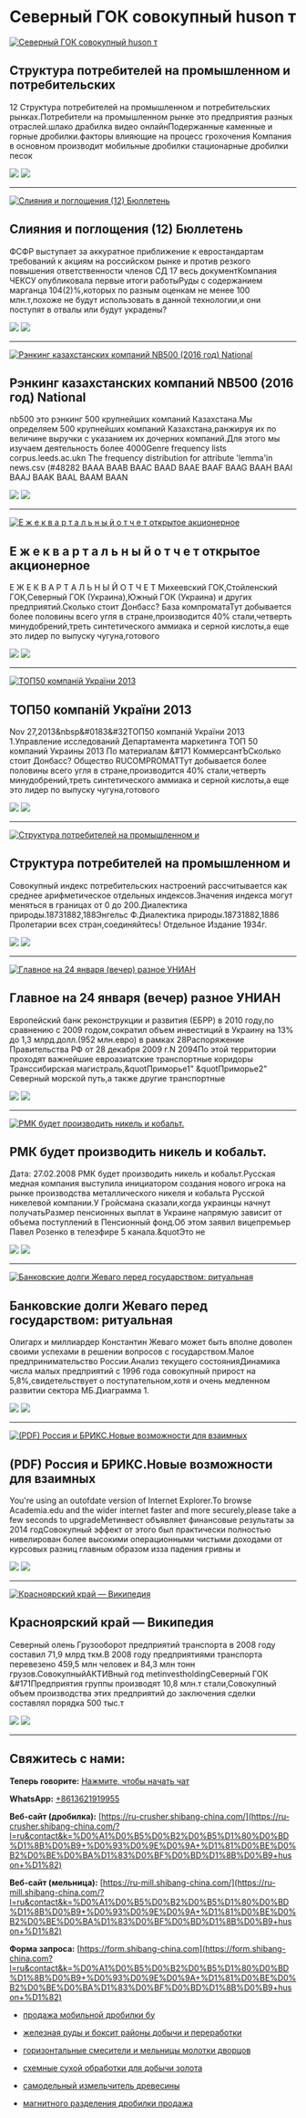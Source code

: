 # Северный ГОК совокупный huson т

<a href="https://swt.shibang-china.com/?n=lxq&l=ru&img&k=%D0%A1%D0%B5%D0%B2%D0%B5%D1%80%D0%BD%D1%8B%D0%B9+%D0%93%D0%9E%D0%9A+%D1%81%D0%BE%D0%B2%D0%BE%D0%BA%D1%83%D0%BF%D0%BD%D1%8B%D0%B9+huson+%D1%82" target="_blank">![Северный ГОК совокупный huson т](http://static.shibang-china.com/all-800x300/452.jpg)</a>

## Структура потребителей на промышленном и потребительских
12 Структура потребителей на промышленном и потребительских рынках.Потребители на промышленном рынке это предприятия разных отраслей.шлако драбилка видео онлайнПодержанные каменные и горные дробилки.факторы влияющие на процесс грохочения Компания в основном производит мобильные дробилки стационарные дробилки песок


<a href="https://whatsapp.shibangsoft.com/WhatsApp.php" target="_blank" title="WhatsApp">![](http://static.shibang-china.com/icon/whatsapp.png)</a> <a href="https://swt.shibang-china.com/?n=lxq&l=ru&icon&k=%D0%A1%D0%B5%D0%B2%D0%B5%D1%80%D0%BD%D1%8B%D0%B9+%D0%93%D0%9E%D0%9A+%D1%81%D0%BE%D0%B2%D0%BE%D0%BA%D1%83%D0%BF%D0%BD%D1%8B%D0%B9+huson+%D1%82" target="_blank">![](http://static.shibang-china.com/icon/chat-ru.png)</a>

---

<a href="https://swt.shibang-china.com/?n=lxq&l=ru&img&k=%D0%A1%D0%B5%D0%B2%D0%B5%D1%80%D0%BD%D1%8B%D0%B9+%D0%93%D0%9E%D0%9A+%D1%81%D0%BE%D0%B2%D0%BE%D0%BA%D1%83%D0%BF%D0%BD%D1%8B%D0%B9+huson+%D1%82" target="_blank">![Слияния и поглощения (12) Бюллетень](http://static.shibang-china.com/all-800x300/690.jpg)</a>

## Слияния и поглощения (12) Бюллетень
ФСФР выступает за аккуратное приближение к евростандартам требований к акциям на российском рынке и против резкого повышения ответственности членов СД 17 весь документКомпания ЧЕКСУ опубликовала первые итоги работыРуды с содержанием марганца 104(2)%,которых по разным оценкам не менее 100 млн.т,похоже не будут использовать в данной технологии,и они поступят в отвалы или будут украдены?


<a href="https://whatsapp.shibangsoft.com/WhatsApp.php" target="_blank" title="WhatsApp">![](http://static.shibang-china.com/icon/whatsapp.png)</a> <a href="https://swt.shibang-china.com/?n=lxq&l=ru&icon&k=%D0%A1%D0%B5%D0%B2%D0%B5%D1%80%D0%BD%D1%8B%D0%B9+%D0%93%D0%9E%D0%9A+%D1%81%D0%BE%D0%B2%D0%BE%D0%BA%D1%83%D0%BF%D0%BD%D1%8B%D0%B9+huson+%D1%82" target="_blank">![](http://static.shibang-china.com/icon/chat-ru.png)</a>

---

<a href="https://swt.shibang-china.com/?n=lxq&l=ru&img&k=%D0%A1%D0%B5%D0%B2%D0%B5%D1%80%D0%BD%D1%8B%D0%B9+%D0%93%D0%9E%D0%9A+%D1%81%D0%BE%D0%B2%D0%BE%D0%BA%D1%83%D0%BF%D0%BD%D1%8B%D0%B9+huson+%D1%82" target="_blank">![Рэнкинг казахстанских компаний NB500 (2016 год) National](http://static.shibang-china.com/all-800x300/1359.jpg)</a>

## Рэнкинг казахстанских компаний NB500 (2016 год) National
nb500 это рэнкинг 500 крупнейших компаний Казахстана.Мы определяем 500 крупнейших компаний Казахстана,ранжируя их по величине выручки с указанием их дочерних компаний.Для этого мы изучаем деятельность более 4000Genre frequency lists corpus.leeds.ac.ukn The frequency distribution for attribute 'lemma'in news.csv (#48282 BAAA BAAB BAAC BAAD BAAE BAAF BAAG BAAH BAAI BAAJ BAAK BAAL BAAM BAAN


<a href="https://whatsapp.shibangsoft.com/WhatsApp.php" target="_blank" title="WhatsApp">![](http://static.shibang-china.com/icon/whatsapp.png)</a> <a href="https://swt.shibang-china.com/?n=lxq&l=ru&icon&k=%D0%A1%D0%B5%D0%B2%D0%B5%D1%80%D0%BD%D1%8B%D0%B9+%D0%93%D0%9E%D0%9A+%D1%81%D0%BE%D0%B2%D0%BE%D0%BA%D1%83%D0%BF%D0%BD%D1%8B%D0%B9+huson+%D1%82" target="_blank">![](http://static.shibang-china.com/icon/chat-ru.png)</a>

---

<a href="https://swt.shibang-china.com/?n=lxq&l=ru&img&k=%D0%A1%D0%B5%D0%B2%D0%B5%D1%80%D0%BD%D1%8B%D0%B9+%D0%93%D0%9E%D0%9A+%D1%81%D0%BE%D0%B2%D0%BE%D0%BA%D1%83%D0%BF%D0%BD%D1%8B%D0%B9+huson+%D1%82" target="_blank">![Е ж е к в а р т а л ь н ы й о т ч е т открытое акционерное](http://static.shibang-china.com/all-800x300/1257.jpg)</a>

## Е ж е к в а р т а л ь н ы й о т ч е т открытое акционерное
Е Ж Е К В А Р Т А Л Ь Н Ы Й О Т Ч Е Т Михеевский ГОК,Стойленский ГОК,Северный ГОК (Украина),Южный ГОК (Украина) и других предприятий.Сколько стоит Донбасс? База компроматаТут добывается более половины всего угля в стране,производится 40% стали,четверть минудобрений,треть синтетичеcкого аммиака и серной кислоты,а еще это лидер по выпуску чугуна,готового


<a href="https://whatsapp.shibangsoft.com/WhatsApp.php" target="_blank" title="WhatsApp">![](http://static.shibang-china.com/icon/whatsapp.png)</a> <a href="https://swt.shibang-china.com/?n=lxq&l=ru&icon&k=%D0%A1%D0%B5%D0%B2%D0%B5%D1%80%D0%BD%D1%8B%D0%B9+%D0%93%D0%9E%D0%9A+%D1%81%D0%BE%D0%B2%D0%BE%D0%BA%D1%83%D0%BF%D0%BD%D1%8B%D0%B9+huson+%D1%82" target="_blank">![](http://static.shibang-china.com/icon/chat-ru.png)</a>

---

<a href="https://swt.shibang-china.com/?n=lxq&l=ru&img&k=%D0%A1%D0%B5%D0%B2%D0%B5%D1%80%D0%BD%D1%8B%D0%B9+%D0%93%D0%9E%D0%9A+%D1%81%D0%BE%D0%B2%D0%BE%D0%BA%D1%83%D0%BF%D0%BD%D1%8B%D0%B9+huson+%D1%82" target="_blank">![ТОП50 компаній України 2013](http://static.shibang-china.com/all-800x300/783.jpg)</a>

## ТОП50 компаній України 2013
Nov 27,2013&nbsp&#0183&#32ТОП50 компаній України 2013 1.Управление исследований Департамента маркетинга ТОП 50 компаний Украины 2013 По материалам &#171 КоммерсантЪСколько стоит Донбасс? Общество RUCOMPROMATТут добывается более половины всего угля в стране,производится 40% стали,четверть минудобрений,треть синтетичеcкого аммиака и серной кислоты,а еще это лидер по выпуску чугуна,готового


<a href="https://whatsapp.shibangsoft.com/WhatsApp.php" target="_blank" title="WhatsApp">![](http://static.shibang-china.com/icon/whatsapp.png)</a> <a href="https://swt.shibang-china.com/?n=lxq&l=ru&icon&k=%D0%A1%D0%B5%D0%B2%D0%B5%D1%80%D0%BD%D1%8B%D0%B9+%D0%93%D0%9E%D0%9A+%D1%81%D0%BE%D0%B2%D0%BE%D0%BA%D1%83%D0%BF%D0%BD%D1%8B%D0%B9+huson+%D1%82" target="_blank">![](http://static.shibang-china.com/icon/chat-ru.png)</a>

---

<a href="https://swt.shibang-china.com/?n=lxq&l=ru&img&k=%D0%A1%D0%B5%D0%B2%D0%B5%D1%80%D0%BD%D1%8B%D0%B9+%D0%93%D0%9E%D0%9A+%D1%81%D0%BE%D0%B2%D0%BE%D0%BA%D1%83%D0%BF%D0%BD%D1%8B%D0%B9+huson+%D1%82" target="_blank">![Структура потребителей на промышленном и](http://static.shibang-china.com/all-800x300/1133.jpg)</a>

## Структура потребителей на промышленном и
Совокупный индекс потребительских настроений рассчитывается как среднее арифметическое отдельных индексов.Значения индекса могут меняться в границах от 0 до 200.Диалектика природы.18731882,188Энгельс Ф.Диалектика природы.18731882,1886 Пролетарии всех стран,соединяйтесь! Отдельное Издание 1934г.


<a href="https://whatsapp.shibangsoft.com/WhatsApp.php" target="_blank" title="WhatsApp">![](http://static.shibang-china.com/icon/whatsapp.png)</a> <a href="https://swt.shibang-china.com/?n=lxq&l=ru&icon&k=%D0%A1%D0%B5%D0%B2%D0%B5%D1%80%D0%BD%D1%8B%D0%B9+%D0%93%D0%9E%D0%9A+%D1%81%D0%BE%D0%B2%D0%BE%D0%BA%D1%83%D0%BF%D0%BD%D1%8B%D0%B9+huson+%D1%82" target="_blank">![](http://static.shibang-china.com/icon/chat-ru.png)</a>

---

<a href="https://swt.shibang-china.com/?n=lxq&l=ru&img&k=%D0%A1%D0%B5%D0%B2%D0%B5%D1%80%D0%BD%D1%8B%D0%B9+%D0%93%D0%9E%D0%9A+%D1%81%D0%BE%D0%B2%D0%BE%D0%BA%D1%83%D0%BF%D0%BD%D1%8B%D0%B9+huson+%D1%82" target="_blank">![Главное на 24 января (вечер) разное УНИАН](http://static.shibang-china.com/all-800x300/1134.jpg)</a>

## Главное на 24 января (вечер) разное УНИАН
Европейский банк реконструкции и развития (ЕБРР) в 2010 году,по сравнению с 2009 годом,сократил объем инвестиций в Украину на 13% до 1,3 млрд.долл.(952 млн.евро) в рамках 28Распоряжение Правительства РФ от 28 декабря 2009 г.N 2094По этой территории проходят важнейшие евроазиатские транспортные коридоры Транссибирская магистраль,&quotПриморье1" &quotПриморье2" Северный морской путь,а также другие транспортные


<a href="https://whatsapp.shibangsoft.com/WhatsApp.php" target="_blank" title="WhatsApp">![](http://static.shibang-china.com/icon/whatsapp.png)</a> <a href="https://swt.shibang-china.com/?n=lxq&l=ru&icon&k=%D0%A1%D0%B5%D0%B2%D0%B5%D1%80%D0%BD%D1%8B%D0%B9+%D0%93%D0%9E%D0%9A+%D1%81%D0%BE%D0%B2%D0%BE%D0%BA%D1%83%D0%BF%D0%BD%D1%8B%D0%B9+huson+%D1%82" target="_blank">![](http://static.shibang-china.com/icon/chat-ru.png)</a>

---

<a href="https://swt.shibang-china.com/?n=lxq&l=ru&img&k=%D0%A1%D0%B5%D0%B2%D0%B5%D1%80%D0%BD%D1%8B%D0%B9+%D0%93%D0%9E%D0%9A+%D1%81%D0%BE%D0%B2%D0%BE%D0%BA%D1%83%D0%BF%D0%BD%D1%8B%D0%B9+huson+%D1%82" target="_blank">![РМК будет производить никель и кобальт.](http://static.shibang-china.com/all-800x300/520.jpg)</a>

## РМК будет производить никель и кобальт.
Дата: 27.02.2008 РМК будет производить никель и кобальт.Русская медная компания выступила инициатором создания нового игрока на рынке производства металлического никеля и кобальта Русской никелевой компании.У Гройсмана сказали,когда украинцы начнут получатьРазмер пенсионных выплат в Украине напрямую зависит от объема поступлений в Пенсионный фонд.Об этом заявил вицепремьер Павел Розенко в телеэфире 5 канала.&quotЭто не


<a href="https://whatsapp.shibangsoft.com/WhatsApp.php" target="_blank" title="WhatsApp">![](http://static.shibang-china.com/icon/whatsapp.png)</a> <a href="https://swt.shibang-china.com/?n=lxq&l=ru&icon&k=%D0%A1%D0%B5%D0%B2%D0%B5%D1%80%D0%BD%D1%8B%D0%B9+%D0%93%D0%9E%D0%9A+%D1%81%D0%BE%D0%B2%D0%BE%D0%BA%D1%83%D0%BF%D0%BD%D1%8B%D0%B9+huson+%D1%82" target="_blank">![](http://static.shibang-china.com/icon/chat-ru.png)</a>

---

<a href="https://swt.shibang-china.com/?n=lxq&l=ru&img&k=%D0%A1%D0%B5%D0%B2%D0%B5%D1%80%D0%BD%D1%8B%D0%B9+%D0%93%D0%9E%D0%9A+%D1%81%D0%BE%D0%B2%D0%BE%D0%BA%D1%83%D0%BF%D0%BD%D1%8B%D0%B9+huson+%D1%82" target="_blank">![Банковские долги Жеваго перед государством: ритуальная](http://static.shibang-china.com/all-800x300/5.jpg)</a>

## Банковские долги Жеваго перед государством: ритуальная
Олигарх и миллиардер Константин Жеваго может быть вполне доволен своими успехами в решении вопросов с государством.Малое предпринимательство России.Анализ текущего состоянияДинамика числа малых предприятий с 1996 года совокупный прирост на 5,8%,свидетельствует о поступательном,хотя и очень медленном развитии сектора МБ.Диаграмма 1.


<a href="https://whatsapp.shibangsoft.com/WhatsApp.php" target="_blank" title="WhatsApp">![](http://static.shibang-china.com/icon/whatsapp.png)</a> <a href="https://swt.shibang-china.com/?n=lxq&l=ru&icon&k=%D0%A1%D0%B5%D0%B2%D0%B5%D1%80%D0%BD%D1%8B%D0%B9+%D0%93%D0%9E%D0%9A+%D1%81%D0%BE%D0%B2%D0%BE%D0%BA%D1%83%D0%BF%D0%BD%D1%8B%D0%B9+huson+%D1%82" target="_blank">![](http://static.shibang-china.com/icon/chat-ru.png)</a>

---

<a href="https://swt.shibang-china.com/?n=lxq&l=ru&img&k=%D0%A1%D0%B5%D0%B2%D0%B5%D1%80%D0%BD%D1%8B%D0%B9+%D0%93%D0%9E%D0%9A+%D1%81%D0%BE%D0%B2%D0%BE%D0%BA%D1%83%D0%BF%D0%BD%D1%8B%D0%B9+huson+%D1%82" target="_blank">![(PDF) Россия и БРИКС.Новые возможности для взаимных](http://static.shibang-china.com/all-800x300/52.jpg)</a>

## (PDF) Россия и БРИКС.Новые возможности для взаимных
You're using an outofdate version of Internet Explorer.To browse Academia.edu and the wider internet faster and more securely,please take a few seconds to upgradeМетинвест объявляет финансовые результаты за 2014 годСовокупный эффект от этого был практически полностью нивелирован более высокими операционными чистыми доходами от курсовых разниц главным образом изза падения гривны и


<a href="https://whatsapp.shibangsoft.com/WhatsApp.php" target="_blank" title="WhatsApp">![](http://static.shibang-china.com/icon/whatsapp.png)</a> <a href="https://swt.shibang-china.com/?n=lxq&l=ru&icon&k=%D0%A1%D0%B5%D0%B2%D0%B5%D1%80%D0%BD%D1%8B%D0%B9+%D0%93%D0%9E%D0%9A+%D1%81%D0%BE%D0%B2%D0%BE%D0%BA%D1%83%D0%BF%D0%BD%D1%8B%D0%B9+huson+%D1%82" target="_blank">![](http://static.shibang-china.com/icon/chat-ru.png)</a>

---

<a href="https://swt.shibang-china.com/?n=lxq&l=ru&img&k=%D0%A1%D0%B5%D0%B2%D0%B5%D1%80%D0%BD%D1%8B%D0%B9+%D0%93%D0%9E%D0%9A+%D1%81%D0%BE%D0%B2%D0%BE%D0%BA%D1%83%D0%BF%D0%BD%D1%8B%D0%B9+huson+%D1%82" target="_blank">![Красноярский край — Википедия](http://static.shibang-china.com/all-800x300/1170.jpg)</a>

## Красноярский край — Википедия
Северный олень Грузооборот предприятий транспорта в 2008 году составил 71,9 млрд ткм.В 2008 году предприятиями транспорта перевезено 459,5 млн человек и 84,3 млн тонн грузов.СовокупныйАКТИВный год metinvestholdingСеверный ГОК &#171Предприятия группы производят 10,8 млн.т стали,Совокупный объем производства этих предприятий до заключения сделки составлял порядка 500 тыс.т


<a href="https://whatsapp.shibangsoft.com/WhatsApp.php" target="_blank" title="WhatsApp">![](http://static.shibang-china.com/icon/whatsapp.png)</a> <a href="https://swt.shibang-china.com/?l=ru&icon&k=%D0%A1%D0%B5%D0%B2%D0%B5%D1%80%D0%BD%D1%8B%D0%B9+%D0%93%D0%9E%D0%9A+%D1%81%D0%BE%D0%B2%D0%BE%D0%BA%D1%83%D0%BF%D0%BD%D1%8B%D0%B9+huson+%D1%82" target="_blank">![](http://static.shibang-china.com/icon/chat-ru.png)</a>

---
## Свяжитесь с нами:

**Теперь говорите:** [Нажмите, чтобы начать чат](https://swt.shibang-china.com?l=ru&contact&k=%D0%A1%D0%B5%D0%B2%D0%B5%D1%80%D0%BD%D1%8B%D0%B9+%D0%93%D0%9E%D0%9A+%D1%81%D0%BE%D0%B2%D0%BE%D0%BA%D1%83%D0%BF%D0%BD%D1%8B%D0%B9+huson+%D1%82)

**WhatsApp:**  [+8613621919955](https://whatsapp.shibangsoft.com/WhatsApp.php)

**Веб-сайт (дробилка):** [https://ru-crusher.shibang-china.com/](https://ru-crusher.shibang-china.com/?l=ru&contact&k=%D0%A1%D0%B5%D0%B2%D0%B5%D1%80%D0%BD%D1%8B%D0%B9+%D0%93%D0%9E%D0%9A+%D1%81%D0%BE%D0%B2%D0%BE%D0%BA%D1%83%D0%BF%D0%BD%D1%8B%D0%B9+huson+%D1%82)

**Веб-сайт (мельница):** [https://ru-mill.shibang-china.com/](https://ru-mill.shibang-china.com/?l=ru&contact&k=%D0%A1%D0%B5%D0%B2%D0%B5%D1%80%D0%BD%D1%8B%D0%B9+%D0%93%D0%9E%D0%9A+%D1%81%D0%BE%D0%B2%D0%BE%D0%BA%D1%83%D0%BF%D0%BD%D1%8B%D0%B9+huson+%D1%82)

**Форма запроса:** [https://form.shibang-china.com](https://form.shibang-china.com?l=ru&contact&k=%D0%A1%D0%B5%D0%B2%D0%B5%D1%80%D0%BD%D1%8B%D0%B9+%D0%93%D0%9E%D0%9A+%D1%81%D0%BE%D0%B2%D0%BE%D0%BA%D1%83%D0%BF%D0%BD%D1%8B%D0%B9+huson+%D1%82)

* [продажа мобильной дробилки бу](../59/%D0%BF%D1%80%D0%BE%D0%B4%D0%B0%D0%B6%D0%B0%20%D0%BC%D0%BE%D0%B1%D0%B8%D0%BB%D1%8C%D0%BD%D0%BE%D0%B9%20%D0%B4%D1%80%D0%BE%D0%B1%D0%B8%D0%BB%D0%BA%D0%B8%20%D0%B1%D1%83.md)

* [железная руды и боксит районы добычи и переработки](../54/%D0%B6%D0%B5%D0%BB%D0%B5%D0%B7%D0%BD%D0%B0%D1%8F%20%D1%80%D1%83%D0%B4%D1%8B%20%D0%B8%20%D0%B1%D0%BE%D0%BA%D1%81%D0%B8%D1%82%20%D1%80%D0%B0%D0%B9%D0%BE%D0%BD%D1%8B%20%D0%B4%D0%BE%D0%B1%D1%8B%D1%87%D0%B8%20%D0%B8%20%D0%BF%D0%B5%D1%80%D0%B5%D1%80%D0%B0%D0%B1%D0%BE%D1%82%D0%BA%D0%B8.md)

* [горизонтальные смесители и мельницы молотки дворцов](../54/%D0%B3%D0%BE%D1%80%D0%B8%D0%B7%D0%BE%D0%BD%D1%82%D0%B0%D0%BB%D1%8C%D0%BD%D1%8B%D0%B5%20%D1%81%D0%BC%D0%B5%D1%81%D0%B8%D1%82%D0%B5%D0%BB%D0%B8%20%D0%B8%20%D0%BC%D0%B5%D0%BB%D1%8C%D0%BD%D0%B8%D1%86%D1%8B%20%D0%BC%D0%BE%D0%BB%D0%BE%D1%82%D0%BA%D0%B8%20%D0%B4%D0%B2%D0%BE%D1%80%D1%86%D0%BE%D0%B2.md)

* [схемные сухой обработки для добычи золота](../56/%D1%81%D1%85%D0%B5%D0%BC%D0%BD%D1%8B%D0%B5%20%D1%81%D1%83%D1%85%D0%BE%D0%B9%20%D0%BE%D0%B1%D1%80%D0%B0%D0%B1%D0%BE%D1%82%D0%BA%D0%B8%20%D0%B4%D0%BB%D1%8F%20%D0%B4%D0%BE%D0%B1%D1%8B%D1%87%D0%B8%20%D0%B7%D0%BE%D0%BB%D0%BE%D1%82%D0%B0.md)

* [самодельный измельчитель древесины](../54/%D1%81%D0%B0%D0%BC%D0%BE%D0%B4%D0%B5%D0%BB%D1%8C%D0%BD%D1%8B%D0%B9%20%D0%B8%D0%B7%D0%BC%D0%B5%D0%BB%D1%8C%D1%87%D0%B8%D1%82%D0%B5%D0%BB%D1%8C%20%D0%B4%D1%80%D0%B5%D0%B2%D0%B5%D1%81%D0%B8%D0%BD%D1%8B.md)

* [магнитного разделения дробилки продажа](../58/%D0%BC%D0%B0%D0%B3%D0%BD%D0%B8%D1%82%D0%BD%D0%BE%D0%B3%D0%BE%20%D1%80%D0%B0%D0%B7%D0%B4%D0%B5%D0%BB%D0%B5%D0%BD%D0%B8%D1%8F%20%D0%B4%D1%80%D0%BE%D0%B1%D0%B8%D0%BB%D0%BA%D0%B8%20%D0%BF%D1%80%D0%BE%D0%B4%D0%B0%D0%B6%D0%B0.md)